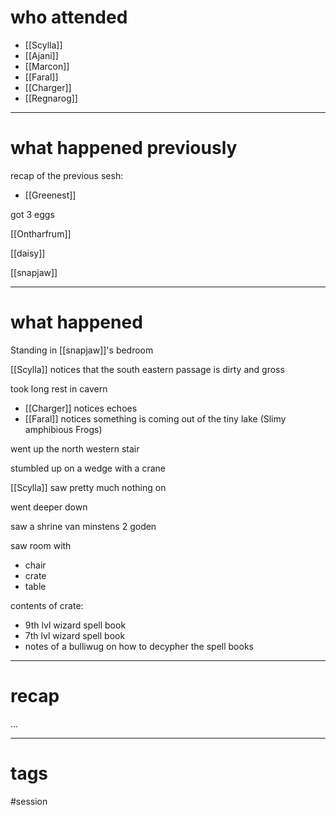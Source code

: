 # who attended

- [[Scylla]]
- [[Ajani]]
- [[Marcon]]
- [[Faral]]
- [[Charger]]
- [[Regnarog]]

---
# what happened previously

recap of the previous sesh: 
- [[Greenest]]

got 3 eggs

[[Ontharfrum]]

[[daisy]]

[[snapjaw]]

---
# what happened

Standing in [[snapjaw]]'s bedroom 

[[Scylla]] notices that the south eastern passage is dirty and gross

took long rest in cavern
- [[Charger]] notices echoes
- [[Faral]] notices something is coming out of the tiny lake (Slimy amphibious Frogs)

went up the north western stair

stumbled up on a wedge with a crane

[[Scylla]] saw pretty much nothing on 

went deeper down

saw a shrine van minstens 2 goden

saw room with 
- chair
- crate
- table

contents of crate:
- 9th lvl wizard spell book
- 7th lvl wizard spell book
- notes of a bulliwug on how to decypher the spell books



---
# recap

...

---
# tags

#session